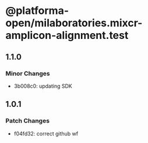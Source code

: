 # @platforma-open/milaboratories.mixcr-amplicon-alignment.test

## 1.1.0

### Minor Changes

- 3b008c0: updating SDK

## 1.0.1

### Patch Changes

- f04fd32: correct github wf
